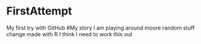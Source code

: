 # FirstAttempt
My first try with GitHub
#My story
I am playing around
 moore random stuff
 change made with R
 I think I need to work this out